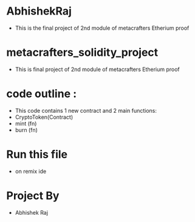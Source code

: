 # AbhishekRaj
- This is the final project of 2nd module of metacrafters Etherium proof

# metacrafters_solidity_project
- This is final project of 2nd module of metacrafters Etherium proof

# code outline :
- This code contains 1 new contract and 2 main functions:
- CryptoToken(Contract)
- mint (fn)
- burn (fn)

# Run this file
- on remix ide

# Project By
- Abhishek Raj
